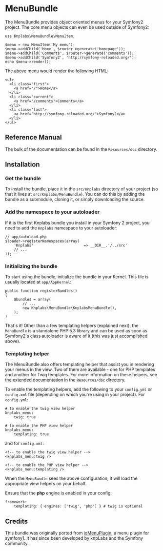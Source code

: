 MenuBundle
==========

The MenuBundle provides object oriented menus for your Symfony2 project.
The core menu objects can even be used outside of Symfony2:

    use Knplabs\MenuBundle\MenuItem;

    $menu = new MenuItem('My menu');
    $menu->addChild('Home', $router->generate('homepage'));
    $menu->addChild('Comments', $router->generate('comments'));
    $menu->addChild('Symfony2', 'http://symfony-reloaded.org/');
    echo $menu->render();

The above menu would render the following HTML:

    <ul>
      <li class="first">
        <a href="/">Home</a>
      </li>
      <li class="current">
        <a href="/comments">Comments</a>
      </li>
      <li class="last">
        <a href="http://symfony-reloaded.org/">Symfony2</a>
      </li>
    </ul>

## Reference Manual

The bulk of the documentation can be found in the `Resources/doc` directory.

## Installation

### Get the bundle

To install the bundle, place it in the `src/Knplabs` directory of your project
(so that it lives at `src/Knplabs/MenuBundle`). You can do this by adding
the bundle as a submodule, cloning it, or simply downloading the source.

### Add the namespace to your autoloader

If it is the first Knplabs bundle you install in your Symfony 2 project, you
need to add the `Knplabs` namespace to your autoloader:

    // app/autoload.php
    $loader->registerNamespaces(array(
        'Knplabs'                       => __DIR__.'/../src'
        // ...
    ));

### Initializing the bundle

To start using the bundle, initialize the bundle in your Kernel. This
file is usually located at `app/AppKernel`:

    public function registerBundles()
    {
        $bundles = array(
            // ...
            new Knplabs\MenuBundle\KnplabsMenuBundle(),
        );
    )

That's it! Other than a few templating helpers (explained next), the `MenuBundle`
is a standalone PHP 5.3 library and can be used as soon as Symfony2's
class autoloader is aware of it (this was just accomplished above).

### Templating helper

The MenuBundle also offers templating helper that assist you in rendering
your menus in the view. Two of them are available - one for PHP templates
and another for Twig templates. For more information on these helpers,
see the extended documentation in the `Resources/doc` directory.

To enable the templating helpers, add the following to your `config.yml`
or `config.xml` file (depending on which you're using in your project).
For `config.yml`:

    # to enable the twig view helper
    knplabs_menu:
        twig: true

    # to enable the PHP view helper
    knplabs_menu:
        templating: true

and for `config.xml`:

    <!-- to enable the twig view helper -->
    <knplabs_menu:twig />

    <!-- to enable the PHP view helper -->
    <knplabs_menu:templating />

When the `MenuBundle` sees the above configuration, it will load the
appropriate view helpers on your behalf.

Ensure that the **php** engine is enabled in your config:

    framework:
        templating: { engines: ['twig', 'php'] } # twig is optional

## Credits

This bundle was originally ported from [ioMenuPlugin](http://github.com/weaverryan/ioMenuPlugin),
a menu plugin for symfony1. It has since been developed by knpLabs and
the Symfony community.
